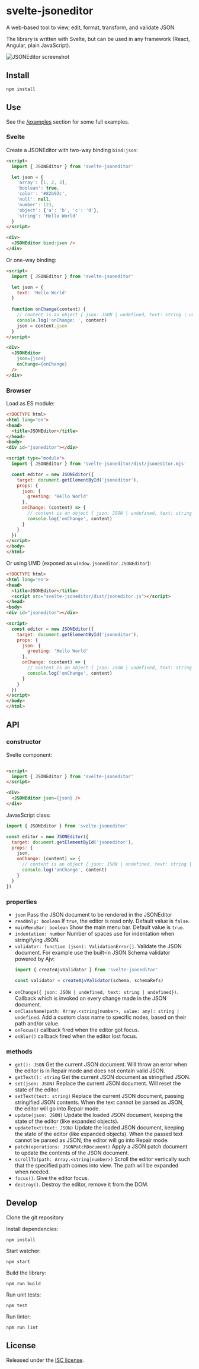 # svelte-jsoneditor

A web-based tool to view, edit, format, transform, and validate JSON

The library is written with Svelte, but can be used in any framework (React, Angular, plain JavaScript).

![JSONEditor screenshot](https://raw.githubusercontent.com/josdejong/svelte-jsoneditor/main/misc/jsoneditor_screenshot.png)

<!-- TODO: describe features -->

## Install

```
npm install
```

## Use

See the [/examples](/examples) section for some full examples.

### Svelte

Create a JSONEditor with two-way binding `bind:json`:

```html
<script>
  import { JSONEditor } from 'svelte-jsoneditor'

  let json = {
    'array': [1, 2, 3],
    'boolean': true,
    'color': '#82b92c',
    'null': null,
    'number': 123,
    'object': {'a': 'b', 'c': 'd'},
    'string': 'Hello World'
  }
</script>

<div>
  <JSONEditor bind:json />
</div>
```

Or one-way binding:

```html
<script>
  import { JSONEditor } from 'svelte-jsoneditor'

  let json = {
    text: 'Hello World'
  }
  
  function onChange(content) {
    // content is an object { json: JSON | undefined, text: string | undefined }
    console.log('onChange: ', content)
    json = content.json
  }
</script>

<div>
  <JSONEditor 
    json={json}
    onChange={onChange}
  />
</div>
```

### Browser

Load as ES module:

```html
<!DOCTYPE html>
<html lang="en">
<head>
  <title>JSONEditor</title>
</head>
<body>
<div id="jsoneditor"></div>

<script type="module">
  import { JSONEditor } from 'svelte-jsoneditor/dist/jsoneditor.mjs'

  const editor = new JSONEditor({
    target: document.getElementById('jsoneditor'),
    props: {
      json: {
        greeting: 'Hello World'
      },
      onChange: (content) => {
        // content is an object { json: JSON | undefined, text: string | undefined }
        console.log('onChange', content)
      }
    }
  })
</script>
</body>
</html>
```

Or using UMD (exposed as `window.jsoneditor.JSONEditor`):

```html
<!DOCTYPE html>
<html lang="en">
<head>
  <title>JSONEditor</title>
  <script src="svelte-jsoneditor/dist/jsoneditor.js"></script>
</head>
<body>
<div id="jsoneditor"></div>

<script>
  const editor = new JSONEditor({
    target: document.getElementById('jsoneditor'),
    props: {
      json: {
        greeting: 'Hello World'
      },
      onChange: (content) => {
        // content is an object { json: JSON | undefined, text: string | undefined }
        console.log('onChange', content)
      }
    }
  })
</script>
</body>
</html>
```

## API

### constructor

Svelte component:

```html

<script>
  import { JSONEditor } from 'svelte-jsoneditor'
</script>

<div>
  <JSONEditor json={json} />
</div>
```

JavasScript class:

```js
import { JSONEditor } from 'svelte-jsoneditor'

const editor = new JSONEditor({
  target: document.getElementById('jsoneditor'),
  props: {
    json,
    onChange: (content) => {
      // content is an object { json: JSON | undefined, text: string | undefined }
      console.log('onChange', content)
    }
  }
})
```


### properties

- `json` Pass the JSON document to be rendered in the JSONEditor
- `readOnly: boolean` If `true`, the editor is read only. Default value is `false`.
- `mainMenuBar: boolean` Show the main menu bar. Default value is `true`.
- `indentation: number` Number of spaces use for indentation when stringifying JSON.
- `validator: function (json): ValidationError[]`. Validate the JSON document.
  For example use the built-in JSON Schema validator powered by Ajv:
  ```js
  import { createAjvValidator } from 'svelte-jsoneditor'
  
  const validator = createAjvValidator(schema, schemaRefs)
  ```
- `onChange({ json: JSON | undefined, text: string | undefined})`.
  Callback which is invoked on every change made in the JSON document.
- `onClassName(path: Array.<string|number>, value: any): string | undefined`. 
  Add a custom class name to specific nodes, based on their path and/or value.
- `onFocus()` callback fired when the editor got focus.
- `onBlur()` callback fired when the editor lost focus.

### methods

- `get(): JSON` Get the current JSON document. Will throw an error when the editor is in Repair mode and does not contain valid JSON.
- `getText(): string` Get the current JSON document as stringified JSON.
- `set(json: JSON)` Replace the current JSON document. Will reset the state of the editor.
- `setText(text: string)` Replace the current JSON document, passing stringified JSON contents. When the text cannot be parsed as JSON, the editor will go into Repair mode.
- `update(json: JSON)` Update the loaded JSON document, keeping the state of the editor (like expanded objects).
- `updateText(text: JSON)` Update the loaded JSON document, keeping the state of the editor (like expanded objects). When the passed text cannot be parsed as JSON, the editor will go into Repair mode.
- `patch(operations: JSONPatchDocument)` Apply a JSON patch document to update the contents of the JSON document.
- `scrollTo(path: Array.<string|number>)` Scroll the editor vertically such that the specified path comes into view. The path will be expanded when needed.
- `focus()`. Give the editor focus.
- `destroy()`. Destroy the editor, remove it from the DOM.

## Develop

Clone the git repository

Install dependencies:

```
npm install
```

Start watcher:

```
npm start
```

Build the library:

```
npm run build
```

Run unit tests:

```
npm test
```

Run linter:

```
npm run lint
```

## License

Released under the [ISC license](LICENSE.md).
